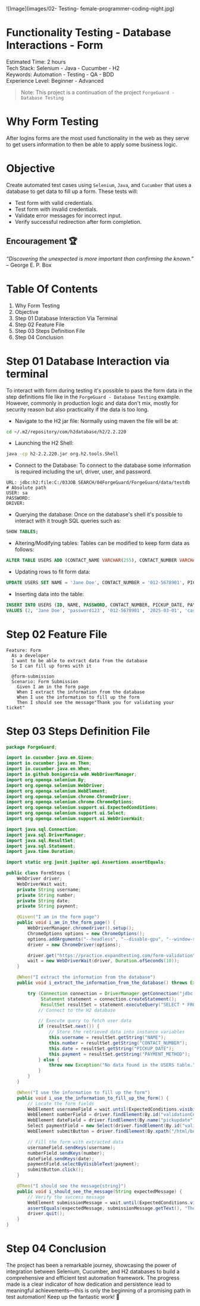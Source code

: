 ![Image](images/02- Testing- female-programmer-coding-night.jpg)
# Functionality Testing - Database Interactions - Form
Estimated Time: 2 hours<br>
Tech Stack: Selenium - Java - Cucumber - H2<br>
Keywords: Automation - Testing - QA - BDD<br>
Experience Level: Beginner - Advanced

> Note: This project is a continuation of the project `ForgeGuard - Database Testing`

# Why Form Testing
After logins forms are the most used functionality in the web as they serve to get users information to then be able to
apply some business logic. 

# Objective
Create automated test cases using `Selenium`, `Java`, and `Cucumber` that uses a database to get data to fill up a form.
These tests will:

- Test form with valid credentials.
- Test form with invalid credentials.
- Validate error messages for incorrect input.
- Verify successful redirection after form completion.

## Encouragement 🏆
*“Discovering the unexpected is more important than confirming the known.”* 
– George E. P. Box


# Table Of Contents

1.  Why Form Testing
2.  Objective
3.  Step 01 Database Interaction Via Terminal
4.  Step 02 Feature File
5.  Step 03 Steps Definition File
6.  Step 04 Conclusion


# Step 01 Database Interaction via terminal
To interact with form during testing it's possible to pass the form data in the step definitions file like in the 
`ForgeGuard - Database Testing` example. However, commonly in production logic and data don't mix, mostly for security
reason but also practicality if the data is too long.

- Navigate to the H2 jar file:
Normally using maven the file will be at:
```bash
cd ~/.m2/repository/com/h2database/h2/2.2.220
```
- Launching the H2 Shell:
```bash
java -cp h2-2.2.220.jar org.h2.tools.Shell
```
- Connect to the Database:
To connect to the database some information is required including the url, driver, user, and password.
```
URL: jdbc:h2:file:C:/03JOB SEARCH/04ForgeGuard/ForgeGuard/data/testdb # Absolute path
USER: sa
PASSWORD: 
DRIVER:
```
- Querying the database:
Once on the database's shell it's possible to interact with it trough SQL queries such as:
```SQL
SHOW TABLES;
```
- Altering/Modifying tables:
Tables can be modified to keep form data as follows:
```sql
ALTER TABLE USERS ADD (CONTACT_NAME VARCHAR(255), CONTACT_NUMBER VARCHAR(15), PICKUP_DATE DATE, PAYMENT_METHOD VARCHAR(50)); 
```
- Updating rows to fit form data:
```sql
UPDATE USERS SET NAME = 'Jane Doe', CONTACT_NUMBER = '012-5678901', PICKUP_DATE = '2025-03-01', PAYMENT_METHOD = 'credit card' WHERE ID = 2;
```
- Inserting data into the table:
```sql
INSERT INTO USERS (ID, NAME, PASSWORD, CONTACT_NUMBER, PICKUP_DATE, PAYMENT_METHOD)
VALUES (2, 'Jane Doe', 'password123', '012-5678901', '2025-03-01', 'cash on delivery');
```
# Step 02 Feature File
```gherkin
Feature: Form
  As a developer
  I want to be able to extract data from the database
  So I can fill up forms with it

  @form-submission
  Scenario: Form Submission
    Given I am in the form page
    When I extract the information from the database
    When I use the information to fill up the form
    Then I should see the message"Thank you for validating your ticket"
```
# Step 03 Steps Definition File

```java
package ForgeGuard;

import io.cucumber.java.en.Given;
import io.cucumber.java.en.Then;
import io.cucumber.java.en.When;
import io.github.bonigarcia.wdm.WebDriverManager;
import org.openqa.selenium.By;
import org.openqa.selenium.WebDriver;
import org.openqa.selenium.WebElement;
import org.openqa.selenium.chrome.ChromeDriver;
import org.openqa.selenium.chrome.ChromeOptions;
import org.openqa.selenium.support.ui.ExpectedConditions;
import org.openqa.selenium.support.ui.Select;
import org.openqa.selenium.support.ui.WebDriverWait;

import java.sql.Connection;
import java.sql.DriverManager;
import java.sql.ResultSet;
import java.sql.Statement;
import java.time.Duration;

import static org.junit.jupiter.api.Assertions.assertEquals;

public class FormSteps {
    WebDriver driver;
    WebDriverWait wait;
    private String username;
    private String number;
    private String date;
    private String payment;

    @Given("I am in the form page")
    public void i_am_in_the_form_page() {
        WebDriverManager.chromedriver().setup();
        ChromeOptions options = new ChromeOptions();
        options.addArguments("--headless", "--disable-gpu", "--window-size=1920,1080");
        driver = new ChromeDriver(options);

        driver.get("https://practice.expandtesting.com/form-validation");
        wait = new WebDriverWait(driver, Duration.ofSeconds(10));
    }

    @When("I extract the information from the database")
    public void i_extract_the_information_from_the_database() throws Exception {

        try (Connection connection = DriverManager.getConnection("jdbc:h2:file:C:/03JOB SEARCH/04ForgeGuard/ForgeGuard/data/testdb", "sa", "");
             Statement statement = connection.createStatement();
             ResultSet resultSet = statement.executeQuery("SELECT * FROM USERS WHERE ID = 2;")) {
            // Connect to the H2 database

            // Execute query to fetch user data
            if (resultSet.next()) {
                // Store the retrieved data into instance variables
                this.username = resultSet.getString("NAME");
                this.number = resultSet.getString("CONTACT_NUMBER");
                this.date = resultSet.getString("PICKUP_DATE");
                this.payment = resultSet.getString("PAYMENT_METHOD");
            } else {
                throw new Exception("No data found in the USERS table.");
            }
        }
    }

    @When("I use the information to fill up the form")
    public void i_use_the_information_to_fill_up_the_form() {
        // Locate the form fields
        WebElement usernameField = wait.until(ExpectedConditions.visibilityOfElementLocated(By.id("validationCustom01")));
        WebElement numberField = driver.findElement(By.id("validationCustom05"));
        WebElement dateField = driver.findElement(By.name("pickupdate"));
        Select paymentField = new Select(driver.findElement(By.id("validationCustom04")));
        WebElement submitButton = driver.findElement(By.xpath("/html/body/main/div[3]/div/div/div/div/form/div[5]/button"));

        // Fill the form with extracted data
        usernameField.sendKeys(username);
        numberField.sendKeys(number);
        dateField.sendKeys(date);
        paymentField.selectByVisibleText(payment);
        submitButton.click();
    }

    @Then("I should see the message{string}")
    public void i_should_see_the_message(String expectedMessage) {
        // Verify the success message
        WebElement submissionMessage = wait.until(ExpectedConditions.visibilityOfElementLocated(By.xpath("/html/body/main/div[3]/div/div/p")));
        assertEquals(expectedMessage, submissionMessage.getText(), "The message does not match");
        driver.quit();
    }
}

```
# Step 04 Conclusion
The project has been a remarkable journey, showcasing the power of integration between Selenium, Cucumber, and H2 
databases to build a comprehensive and efficient test automation framework. The progress made is a clear indicator of
how dedication and persistence lead to meaningful achievements—this is only the beginning of a promising path in test
automation! Keep up the fantastic work! 🚀

